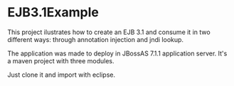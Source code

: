 EJB3.1Example
=============

This project ilustrates how to create an EJB 3.1 and consume it in two different ways: through annotation injection and jndi lookup.

The application was made to deploy in JBossAS 7.1.1 application server. It's a maven project with three modules.

Just clone it and import with eclipse.